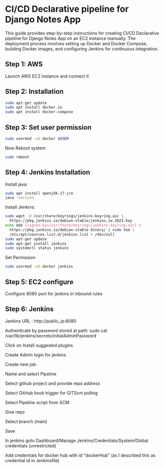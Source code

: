 
# CI/CD Declarative pipeline for Django Notes App 

This guide provides step-by-step instructions for creating  CI/CD Declarative pipeline for Django Notes App on an EC2 instance manually. The deployment process involves setting up Docker and Docker Compose, building Docker images, and configuring Jenkins for continuous integration.



## Step 1: AWS

Launch AWS EC2 instance and connect it
    
## Step 2: Installation

```bash
sudo apt-get update
sudo apt install docker.io
sudo apt install docker-compose
```

## Step 3: Set user permission

```bash
sudo usermod -aG docker $USER
```
Now Reboot system
```bash
sudo reboot
```

## Step 4: Jenkins Installation

Install java:

```bash
sudo apt install openjdk-17-jre
java -version
```

Install Jenkins:

```bash
sudo wget -O /usr/share/keyrings/jenkins-keyring.asc \
  https://pkg.jenkins.io/debian-stable/jenkins.io-2023.key
echo deb [signed-by=/usr/share/keyrings/jenkins-keyring.asc] \
  https://pkg.jenkins.io/debian-stable binary/ | sudo tee \
  /etc/apt/sources.list.d/jenkins.list > /dev/null
sudo apt-get update
sudo apt-get install jenkins
sudo systemctl status jenkins
```

Set Permission

```bash
sudo usermod -aG docker jenkins
```
## Step 5: EC2 configure

Configure 8080 port for jenkins in inbound rules

## Step 6: Jenkins

Jenkins URL : http://public_ip:8080

Authenticate by password stored at path:
sudo cat /var/lib/jenkins/secrets/initialAdminPassword

Click on Install suggested plugins

Create Admin login for jenkins
 
Create new job:

Name and select Pipeline

Select github project and provide repo address

Select GitHub hook trigger for GITScm polling

Select Pipeline script from SCM

Give repo

Select branch (main)

Save

In jenkins
goto     Dashboard/Manage Jenkins/Credentials/System/Global credentials (unrestricted)

Add credentials for docker hub
with id "dockerHub" (as I described this as credential id in Jenkinsfile)
